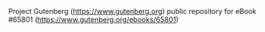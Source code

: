 Project Gutenberg (https://www.gutenberg.org) public repository for
eBook #65801 (https://www.gutenberg.org/ebooks/65801)

